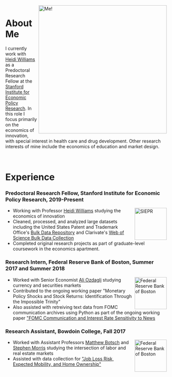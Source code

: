 <img src="https://siepr.stanford.edu/sites/default/files/styles/large-profile/public/people/8376-siepr-headshots7919jpg-17.jpg?itok=Pj25HNGw" alt="Me!" align="right" height=400px>

# About Me

I currently work with [Heidi Williams](https://heidi-williams.humsci.stanford.edu/) as a Predoctoral Research Fellow at the [Stanford Institute for Economic Policy Research](https://siepr.stanford.edu/). In this role I focus primarily on the economics of innovation, with special interest in health care and drug development. Other research interests of mine include the economics of education and market design. 

<br/>

# Experience
### Predoctoral Research Fellow, Stanford Institute for Economic Policy Research, 2019-Present
<img src="https://siepr.stanford.edu/sites/default/files/styles/large-scaled/public/siepr_logo_red1transparent.gif?itok=Vo-NSgYH" alt="SIEPR" align="right" height=100px>

* Working with Professor [Heidi Williams](https://heidi-williams.humsci.stanford.edu/) studying the economics of innovation
* Cleaned, processed, and analyzed large datasets including the United States Patent and Trademark Office's [Bulk Data Repository](https://bulkdata.uspto.gov/) and Clarivate's [Web of Science Bulk Data Collection](https://clarivate.com/webofsciencegroup/solutions/web-of-science/)
* Completed original research projects as part of graduate-level coursework in the economics apartment. 


### Research Intern, Federal Reserve Bank of Boston, Summer 2017 and Summer 2018
<img src="https://res-3.cloudinary.com/crunchbase-production/image/upload/c_lpad,h_170,w_170,f_auto,b_white,q_auto:eco/v1497012825/eclz0jvo0tfi8m1rhrp2.png" alt="Federal Reserve Bank of Boston" align="right" height=100px>

* Worked with Senior Economist [Ali Ozdagli](http://www.ozdagli.org/) studying currency and securities markets
* Contributed to the ongoing working paper "Monetary Policy Shocks and Stock Returns: Identification Through the Impossible Trinity"
* Also assisted with retreiving text data from FOMC communication archives using Python as part of the ongoing working paper ["FOMC Communication and Interest Rate Sensitivity to News](https://www.bostonfed.org/publications/research-department-working-paper/2017/fomc-communication-and-interest-rate-sensitivity-to-news.aspx)

### Research Assistant, Bowdoin College, Fall 2017 
<img src="https://d2jyir0m79gs60.cloudfront.net/college/logos/Bowdoin_College.jpg" alt="Federal Reserve Bank of Boston" align="right" height=100px>

* Worked with Assistant Professors [Matthew Botsch](http://econgrads.berkeley.edu/mjbotsch/) and [Stephen Morris](https://sites.google.com/site/stephendmorris0/) studying the intersection of labor and real estate markets
* Assisted with data collection for ["Job Loss Risk, Expected Mobility, and Home Ownership"](http://econgrads.berkeley.edu/mjbotsch/files/2019/08/bm19.pdf)

